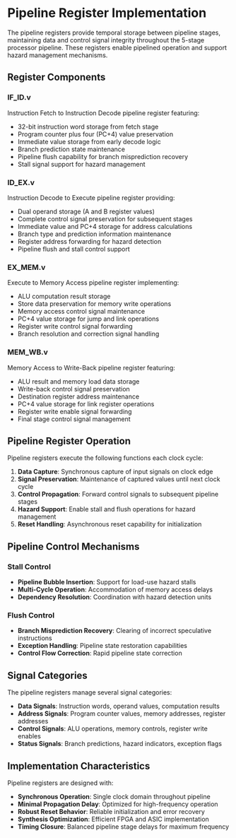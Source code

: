 # Pipeline Register Implementation

The pipeline registers provide temporal storage between pipeline stages, maintaining data and control signal integrity throughout the 5-stage processor pipeline. These registers enable pipelined operation and support hazard management mechanisms.

## Register Components

### IF_ID.v

Instruction Fetch to Instruction Decode pipeline register featuring:
- 32-bit instruction word storage from fetch stage
- Program counter plus four (PC+4) value preservation
- Immediate value storage from early decode logic
- Branch prediction state maintenance
- Pipeline flush capability for branch misprediction recovery
- Stall signal support for hazard management

### ID_EX.v

Instruction Decode to Execute pipeline register providing:
- Dual operand storage (A and B register values)
- Complete control signal preservation for subsequent stages
- Immediate value and PC+4 storage for address calculations
- Branch type and prediction information maintenance
- Register address forwarding for hazard detection
- Pipeline flush and stall control support

### EX_MEM.v

Execute to Memory Access pipeline register implementing:
- ALU computation result storage
- Store data preservation for memory write operations
- Memory access control signal maintenance
- PC+4 value storage for jump and link operations
- Register write control signal forwarding
- Branch resolution and correction signal handling

### MEM_WB.v

Memory Access to Write-Back pipeline register featuring:
- ALU result and memory load data storage
- Write-back control signal preservation
- Destination register address maintenance
- PC+4 value storage for link register operations
- Register write enable signal forwarding
- Final stage control signal management

## Pipeline Register Operation

Pipeline registers execute the following functions each clock cycle:

1. **Data Capture**: Synchronous capture of input signals on clock edge
2. **Signal Preservation**: Maintenance of captured values until next clock cycle
3. **Control Propagation**: Forward control signals to subsequent pipeline stages
4. **Hazard Support**: Enable stall and flush operations for hazard management
5. **Reset Handling**: Asynchronous reset capability for initialization

## Pipeline Control Mechanisms

### Stall Control
- **Pipeline Bubble Insertion**: Support for load-use hazard stalls
- **Multi-Cycle Operation**: Accommodation of memory access delays
- **Dependency Resolution**: Coordination with hazard detection units

### Flush Control
- **Branch Misprediction Recovery**: Clearing of incorrect speculative instructions
- **Exception Handling**: Pipeline state restoration capabilities
- **Control Flow Correction**: Rapid pipeline state correction

## Signal Categories

The pipeline registers manage several signal categories:

- **Data Signals**: Instruction words, operand values, computation results
- **Address Signals**: Program counter values, memory addresses, register addresses
- **Control Signals**: ALU operations, memory controls, register write enables
- **Status Signals**: Branch predictions, hazard indicators, exception flags

## Implementation Characteristics

Pipeline registers are designed with:

- **Synchronous Operation**: Single clock domain throughout pipeline
- **Minimal Propagation Delay**: Optimized for high-frequency operation
- **Robust Reset Behavior**: Reliable initialization and error recovery
- **Synthesis Optimization**: Efficient FPGA and ASIC implementation
- **Timing Closure**: Balanced pipeline stage delays for maximum frequency
